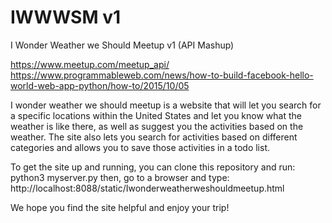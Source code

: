 # IWWWSM v1
I Wonder Weather we Should Meetup v1
(API Mashup)


https://www.meetup.com/meetup_api/
https://www.programmableweb.com/news/how-to-build-facebook-hello-world-web-app-python/how-to/2015/10/05

I wonder weather we should meetup is a website that will let you search for a specific locations within the United States and let you know what the weather is like there, as well as suggest you the activities based on the weather.
The site also lets you search for activities based on different categories and allows you to save those activities in a todo list.

To get the site up and running, you can clone this repository and run:
python3 myserver.py
then, go to a browser and type: http://localhost:8088/static/Iwonderweatherweshouldmeetup.html

We hope you find the site helpful and enjoy your trip!
